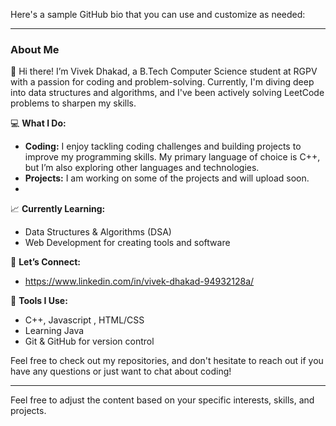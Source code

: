 Here's a sample GitHub bio that you can use and customize as needed:

---

### About Me

👋 Hi there! I’m Vivek Dhakad, a B.Tech Computer Science student at RGPV with a passion for coding and problem-solving. Currently, I'm diving deep into data structures and algorithms, and I've been actively solving LeetCode problems to sharpen my skills.

💻 **What I Do:**
- **Coding:** I enjoy tackling coding challenges and building projects to improve my programming skills. My primary language of choice is C++, but I’m also exploring other languages and technologies.
- **Projects:** I am working on some of the projects and will upload soon.
- 
📈 **Currently Learning:**
- Data Structures & Algorithms (DSA)
- Web Development for creating tools and software

🌟 **Let’s Connect:**
- https://www.linkedin.com/in/vivek-dhakad-94932128a/

🔧 **Tools I Use:**
- C++, Javascript , HTML/CSS
- Learning Java
- Git & GitHub for version control
 

Feel free to check out my repositories, and don't hesitate to reach out if you have any questions or just want to chat about coding!

---

Feel free to adjust the content based on your specific interests, skills, and projects.
<!---
Vivekdhakad04/Vivekdhakad04 is a ✨ special ✨ repository because its `README.md` (this file) appears on your GitHub profile.
You can click the Preview link to take a look at your changes.
--->
